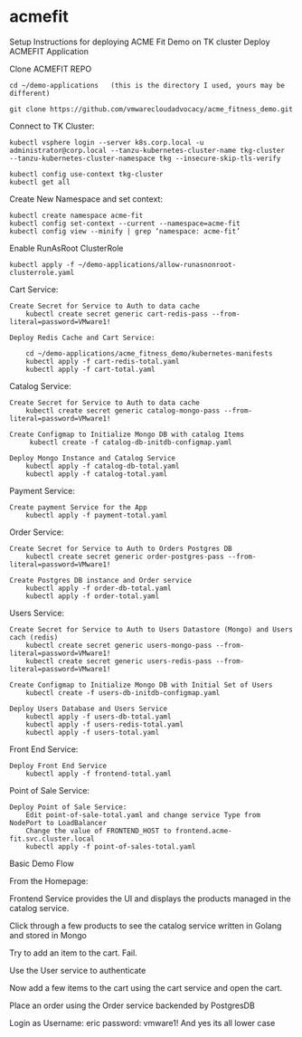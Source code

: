 # acmefit
Setup Instructions for deploying ACME Fit Demo on TK cluster
Deploy ACMEFIT Application

Clone ACMEFIT REPO

	cd ~/demo-applications   (this is the directory I used, yours may be different)
	
	git clone https://github.com/vmwarecloudadvocacy/acme_fitness_demo.git

Connect to TK Cluster:

	kubectl vsphere login --server k8s.corp.local -u administrator@corp.local --tanzu-kubernetes-cluster-name tkg-cluster 
	--tanzu-kubernetes-cluster-namespace tkg --insecure-skip-tls-verify

	kubectl config use-context tkg-cluster
	kubectl get all


Create New Namespace and set context:

	kubectl create namespace acme-fit	 
	kubectl config set-context --current --namespace=acme-fit
	kubectl config view --minify | grep ‘namespace: acme-fit’

Enable RunAsRoot ClusterRole

	kubectl apply -f ~/demo-applications/allow-runasnonroot-clusterrole.yaml


Cart Service:

	Create Secret for Service to Auth to data cache
		kubectl create secret generic cart-redis-pass --from-literal=password=VMware1!

	Deploy Redis Cache and Cart Service:

		cd ~/demo-applications/acme_fitness_demo/kubernetes-manifests
		kubectl apply -f cart-redis-total.yaml
		kubectl apply -f cart-total.yaml


Catalog Service:


	Create Secret for Service to Auth to data cache
		kubectl create secret generic catalog-mongo-pass --from-literal=password=VMware1!

	Create Configmap to Initialize Mongo DB with catalog Items
		 kubectl create -f catalog-db-initdb-configmap.yaml

	Deploy Mongo Instance and Catalog Service
		kubectl apply -f catalog-db-total.yaml
		kubectl apply -f catalog-total.yaml


Payment Service:

	Create payment Service for the App
		kubectl apply -f payment-total.yaml

Order Service:

	Create Secret for Service to Auth to Orders Postgres DB
		kubectl create secret generic order-postgres-pass --from-literal=password=VMware1!

	Create Postgres DB instance and Order service
		kubectl apply -f order-db-total.yaml
		kubectl apply -f order-total.yaml


Users Service:

	Create Secret for Service to Auth to Users Datastore (Mongo) and Users cach (redis)
		kubectl create secret generic users-mongo-pass --from-literal=password=VMware1!
		kubectl create secret generic users-redis-pass --from-literal=password=VMware1!

	Create Configmap to Initialize Mongo DB with Initial Set of Users
		kubectl create -f users-db-initdb-configmap.yaml

	Deploy Users Database and Users Service
		kubectl apply -f users-db-total.yaml
		kubectl apply -f users-redis-total.yaml
		kubectl apply -f users-total.yaml	



Front End Service:

	Deploy Front End Service
		kubectl apply -f frontend-total.yaml

Point of Sale Service:

	Deploy Point of Sale Service:
		Edit point-of-sale-total.yaml and change service Type from NodePort to LoadBalancer
		Change the value of FRONTEND_HOST to frontend.acme-fit.svc.cluster.local
		kubectl apply -f point-of-sales-total.yaml



Basic Demo Flow


From the Homepage:

Frontend Service provides the UI and displays the products managed in the catalog service.

Click through a few products to see the catalog service written in Golang and stored in Mongo

Try to add an item to the cart.  Fail.  

Use the User service to authenticate

Now add a few items to the cart using the cart service and open the cart.

Place an order using the Order service backended by PostgresDB



Login as Username: eric         password:  vmware1!     And yes its all lower case
